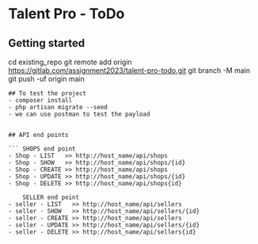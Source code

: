 # Talent Pro - ToDo

## Getting started
cd existing_repo
git remote add origin https://gitlab.com/assignment2023/talent-pro-todo.git
git branch -M main
git push -uf origin main
```
## To test the project 
- composer install
- php artisan migrate --seed
- we can use postman to test the payload


## API end points

``` SHOPS end point
- Shop - LIST   >> http://host_name/api/shops
- Shop - SHOW   >> http://host_name/api/shops/{id}
- Shop - CREATE >> http://host_name/api/shops
- Shop - UPDATE >> http://host_name/api/shops/{id}
- Shop - DELETE >> http://host_name/api/shops{id}

    SELLER end point
- seller - LIST   >> http://host_name/api/sellers
- seller - SHOW   >> http://host_name/api/sellers/{id}
- seller - CREATE >> http://host_name/api/sellers
- seller - UPDATE >> http://host_name/api/sellers/{id}
- seller - DELETE >> http://host_name/api/sellers{id}

